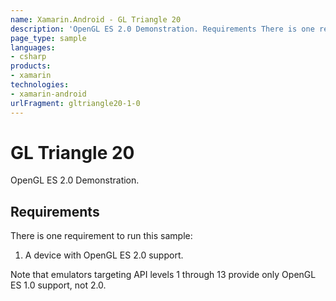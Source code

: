 ```yaml
---
name: Xamarin.Android - GL Triangle 20
description: 'OpenGL ES 2.0 Demonstration. Requirements There is one requirement to run this sample: 1. A device with OpenGL ES 2.0 support. Note that emulators...'
page_type: sample
languages:
- csharp
products:
- xamarin
technologies:
- xamarin-android
urlFragment: gltriangle20-1-0
---
```

# GL Triangle 20

OpenGL ES 2.0 Demonstration.

## Requirements

There is one requirement to run this sample:

1. A device with OpenGL ES 2.0 support.

Note that emulators targeting API levels 1 through 13 provide only OpenGL ES 1.0 support, not 2.0.

